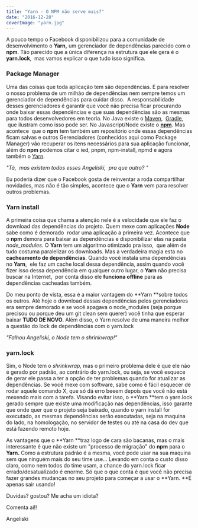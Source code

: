 ```yaml
---
title: "Yarn - O NPM não serve mais?"
date: "2016-12-28"
coverImage: "yarn.jpg"
---
```


A pouco tempo o Facebook disponibilizou para a comunidade de desenvolvimento o **Yarn,** um gerenciador de dependências parecido com o **npm**. Tão parecido que a única diferença na estrutura que ele gera é o **yarn.lock**,  mas vamos explicar o que tudo isso significa.

### Package Manager

Uma das coisas que toda aplicação tem são dependências. E para resolver o nosso problema de um milhão de dependências nem sempre temos um gerenciador de dependências para cuidar disso.  A responsabilidade desses gerenciadores é garantir que você não precisa ficar procurando onde baixar essas dependências e que suas dependências são as mesmas para todos desenvolvedores em teoria. No Java existe o [Maven](https://maven.apache.org/),  [Gradle](https://gradle.org/),  que ilustram como isso pode ser. No Javascript/Node existe o **[npm](https://www.npmjs.com/)**. Mas acontece  que o **npm** tem também um repositório onde essas dependências ficam salvas e outros Gerenciadores (conhecidos aqui como Package Manager) vão recuperar os itens necessários para sua aplicação funcionar, além do **npm** podemos citar o ied, pnpm, npm-install, npmd e agora também o [Yarn](https://yarnpkg.com/).

_"Tá,  mas existem todos esses Angeliski,  pra que outro? "_

Eu poderia dizer que o Facebook gosta de reinventar a roda compartilhar novidades, mas não é tão simples, acontece que o **Yarn** vem para resolver outros problemas.

### Yarn install

A primeira coisa que chama a atenção nele é a velocidade que ele faz o download das dependências do projeto. Quem mexe com aplicações **Node** sabe como é demorado  rodar uma aplicação a primeira vez. Acontece que o **npm** demora para baixar as dependências e disponibilizar elas na pasta _node\_modules_. O **Yarn** tem um algoritmo otimizado pra isso,  que além de tudo costuma paralelizar os downloads. Mas a verdadeira magia esta no **cacheamento de dependências**. Quando você instala uma dependências no **Yarn**,  ele faz um cache local dessa dependência, assim quando você fizer isso dessa dependência em qualquer outro lugar, o **Yarn** não precisa buscar na Internet,  por conta disso ele **funciona offline** para as dependências cacheadas também.

Do meu ponto de vista, essa é a maior vantagem do **Yarn **sobre todos os outros. Até hoje o download dessas dependências pelos gerenciadores era sempre demorado e se você apagava o node\_modules (seja porque precisou ou porque deu um git clean sem querer) você tinha que esperar baixar **TUDO DE NOVO.** Além disso, o Yarn resolve de uma maneira melhor a questão do lock de dependências com o yarn.lock

_"Falhou Angeliski, o Node tem o shrinkwrap!"_

### yarn.lock

Sim, o Node tem o _shrinkwrap,_ mas o primeiro problema dele é que ele não é gerado por padrão, ao contrário do yarn.lock, ou seja, se você esquece de gerar ele passa a ter a opção de ter problemas quando for atualizar as dependências. Se você mexe com software, sabe como é fácil esquecer de rodar aquele comando X, que só dá erro beeem depois que você não está mexendo mais com a tarefa. Visando evitar isso, o **Yarn **tem o yarn.lock gerado sempre que existe uma modificação nas dependências, isso garante que onde quer que o projeto seja baixado, quando o yarn install for executado, as mesmas dependências serão executadas, seja na maquina do lado, na homologação, no servidor de testes ou até na casa do dev que está fazendo remoto hoje.

As vantagens que o **Yarn **traz logo de cara são bacanas, mas o mais interessante é que não existe um "processo de migração" do **npm** para o **Yarn.** Como a estrutura padrão é a mesma, você pode usar na sua maquina sem que ninguém mais do seu time use... Levando em conta o custo disso claro, como nem todos do time usam, a chance do yarn.lock ficar errado/desatualizado é enorme. Só que o que conta é que você não precisa fazer grandes mudanças no seu projeto para começar a usar o **Yarn. **É apenas sair usando!

Duvidas? gostou? Me acha um idiota?

Comenta ai!!

Angeliski
